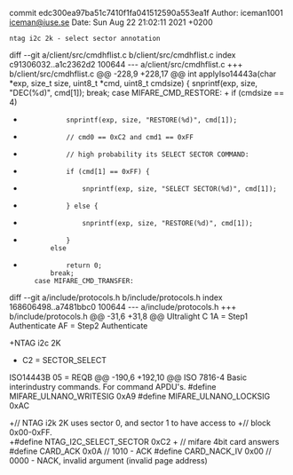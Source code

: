 commit edc300ea97ba51c7410f1fa041512590a553ea1f
Author: iceman1001 <iceman@iuse.se>
Date:   Sun Aug 22 21:02:11 2021 +0200

    ntag i2c 2k - select sector annotation

diff --git a/client/src/cmdhflist.c b/client/src/cmdhflist.c
index c91306032..a1c2362d2 100644
--- a/client/src/cmdhflist.c
+++ b/client/src/cmdhflist.c
@@ -228,9 +228,17 @@ int applyIso14443a(char *exp, size_t size, uint8_t *cmd, uint8_t cmdsize) {
             snprintf(exp, size, "DEC(%d)", cmd[1]);
             break;
         case MIFARE_CMD_RESTORE:
+
             if (cmdsize == 4)
-                snprintf(exp, size, "RESTORE(%d)", cmd[1]);
+                // cmd0 == 0xC2 and cmd1 == 0xFF
+                // high probability its SELECT SECTOR COMMAND: 
+                if (cmd[1] == 0xFF) {
+                    snprintf(exp, size, "SELECT SECTOR(%d)", cmd[1]);                    
+                } else {
+                    snprintf(exp, size, "RESTORE(%d)", cmd[1]);
+                }
             else
+
                 return 0;
             break;
         case MIFARE_CMD_TRANSFER:
diff --git a/include/protocols.h b/include/protocols.h
index 168606498..a7481bbc0 100644
--- a/include/protocols.h
+++ b/include/protocols.h
@@ -31,6 +31,8 @@ Ultralight C
     1A = Step1 Authenticate
     AF = Step2 Authenticate
 
+NTAG i2c 2K
+    C2 = SECTOR_SELECT
 
 ISO14443B
     05 = REQB
@@ -190,6 +192,10 @@ ISO 7816-4 Basic interindustry commands. For command APDU's.
 #define MIFARE_ULNANO_WRITESIG      0xA9
 #define MIFARE_ULNANO_LOCKSIG       0xAC
 
+// NTAG i2k 2K  uses sector 0, and sector 1 to have access to
+// block 0x00-0xFF.  
+#define NTAG_I2C_SELECT_SECTOR      0xC2
+
 // mifare 4bit card answers
 #define CARD_ACK      0x0A  // 1010 - ACK
 #define CARD_NACK_IV  0x00  // 0000 - NACK, invalid argument (invalid page address)
